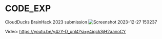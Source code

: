 # CODE_EXP
CloudDucks
BrainHack 2023 submission
![Screenshot 2023-12-27 150237](https://github.com/aboorvasandhiya/CODE_EXP/assets/104057592/f466632f-d32d-4fbe-b84f-eafdadf68f16)

Video: https://youtu.be/y4zY-D_unl4?si=y4iqckSjH2aanoCY

